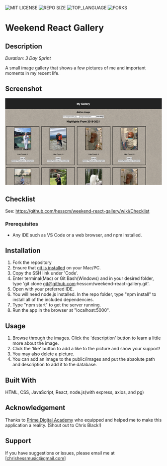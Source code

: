 ![MIT LICENSE](https://img.shields.io/github/license/scottbromander/the_marketplace.svg?style=flat-square)
![REPO SIZE](https://img.shields.io/github/repo-size/scottbromander/the_marketplace.svg?style=flat-square)
![TOP_LANGUAGE](https://img.shields.io/github/languages/top/scottbromander/the_marketplace.svg?style=flat-square)
![FORKS](https://img.shields.io/github/forks/scottbromander/the_marketplace.svg?style=social)

# Weekend React Gallery

## Description

_Duration: 3 Day Sprint_
 
 A small image gallery that shows a few pictures of me and important moments in my recent life.

 ## Screenshot

 ![Example of React Gallery](react-gallerySS.png "React Gallery")

## Checklist

See: https://github.com/hesscm/weekend-react-gallery/wiki/Checklist

### Prerequisites

- Any IDE such as VS Code or a web browser, and npm installed.

## Installation
1. Fork the repository
2. Ensure that [git is installed](https://git-scm.com/downloads) on your Mac/PC.
2. Copy the SSH link under 'Code'.
3. Enter terminal(Mac) or Git Bash(Windows) and in your desired folder, type 'git clone git@github.com:hesscm/weekend-react-gallery.git'.
4. Open with your preferred IDE.
5. You will need node.js installed. In the repo folder, type "npm install" to install all of the included dependencies.
6. Type "npm start" to get the server running.
7. Run the app in the browser at "localhost:5000".

## Usage

1. Browse through the images. Click the 'description' button to learn a little more about the image.
2. Click the 'like' button to add a like to the picture and show your support!
3. You may also delete a picture.
4. You can add an image to the public/images and put the absolute path and description to add it to the database.

## Built With

HTML, CSS, JavaScript, React, node.js(with express, axios, and pg)

## Acknowledgement
Thanks to [Prime Digital Academy](www.primeacademy.io) who equipped and helped me to make this application a reality. (Shout out to Chris Black!)

## Support
If you have suggestions or issues, please email me at [chrishessmusic@gmail.com]
